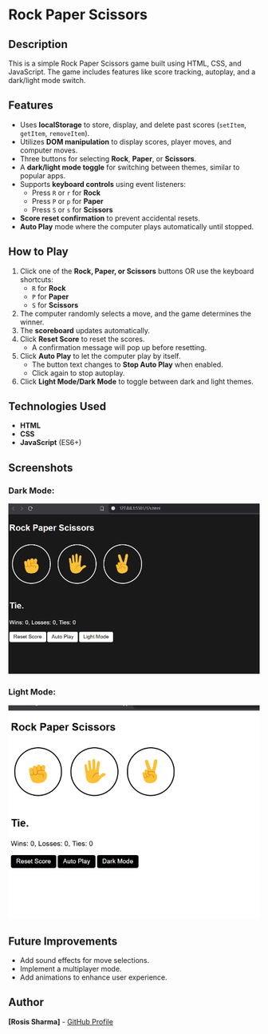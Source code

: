 # Rock Paper Scissors

## Description
This is a simple Rock Paper Scissors game built using HTML, CSS, and JavaScript. The game includes features like score tracking, autoplay, and a dark/light mode switch.

## Features
- Uses **localStorage** to store, display, and delete past scores (`setItem`, `getItem`, `removeItem`).
- Utilizes **DOM manipulation** to display scores, player moves, and computer moves.
- Three buttons for selecting **Rock**, **Paper**, or **Scissors**.
- A **dark/light mode toggle** for switching between themes, similar to popular apps.
- Supports **keyboard controls** using event listeners:
  - Press `R` or `r` for **Rock**
  - Press `P` or `p` for **Paper**
  - Press `S` or `s` for **Scissors**
- **Score reset confirmation** to prevent accidental resets.
- **Auto Play** mode where the computer plays automatically until stopped.

## How to Play
1. Click one of the **Rock, Paper, or Scissors** buttons OR use the keyboard shortcuts:
   - `R` for **Rock**
   - `P` for **Paper**
   - `S` for **Scissors**
2. The computer randomly selects a move, and the game determines the winner.
3. The **scoreboard** updates automatically.
4. Click **Reset Score** to reset the scores.
   - A confirmation message will pop up before resetting.
5. Click **Auto Play** to let the computer play by itself.
   - The button text changes to **Stop Auto Play** when enabled.
   - Click again to stop autoplay.
6. Click **Light Mode/Dark Mode** to toggle between dark and light themes.

## Technologies Used
- **HTML**
- **CSS**
- **JavaScript** (ES6+)

## Screenshots
### Dark Mode:
![Dark Mode](./images/dark-mode.png)

### Light Mode:

![Light Mode](./images/Light-mode.png)

## Future Improvements
- Add sound effects for move selections.
- Implement a multiplayer mode.
- Add animations to enhance user experience.

## Author
**[Rosis Sharma]** - [GitHub Profile](https://github.com/rosheesh7)

